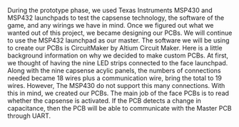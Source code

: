   During the prototype phase, we used Texas Instruments MSP430 and MSP432 launchpads to test the capsense technology, the software of the
game, and any wirings we have in mind. Once we figured out what we wanted out of this project, we became designing our PCBs. We will 
continue to use the MSP432 launchpad as our master. The software we will be using to create our PCBs is CircuitMaker by Altium Circuit 
Maker.
  Here is a little background information on why we decided to make custom PCBs. At first, we thought of having the nine LED strips 
connected to the face launchpad. Along with the nine capsense acylic panels, the numbers of connections needed became 18 wires plus a 
communication wire, bring the total to 19 wires. However, The MSP430 do not support this many connections. With this in mind, we created 
our PCBs. 
  The main job of the face PCBs is to read whether the capsense is activated. If the PCB detects a change in capacitance, then the 
PCB will be able to communicate with the Master PCB through UART. 
